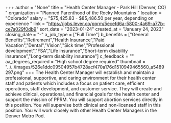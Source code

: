 +++
author = "None"
title = "Health Center Manager - Park Hill (Denver, CO) "
organization = "Planned Parenthood of the Rocky Mountains "
location = "Colorado"
salary = "$75,425.83 - $85,486.50 per year, depending on experience "
link = "https://jobs.lever.co/pprm/5ecefd6a-5800-4a69-a77b-ce7a029f0db9"
sort_date = "2023-01-24"
created_at = "January 24, 2023"
closing_date = "-"
a_job_type = ["Full Time"]
b_benefits = ["General Benefits","Retirement","Health Insurance","Paid Vacation","Dental","Vision","Sick time","Professional development","FSA","Life insurance","Short-term disability insurance","Long-term disability insurance"]
c_feedback = ""
aa_degrees_required = "High school degree required"
thumbnail = "../../images/526e1ddc09504957b4728acf470a176d1510949465560_a5489297.png"
+++
The Health Center Manager will establish and maintain a professional, supportive, and caring environment for their health center staff and patients which includes a focus on patient care, efficient operations, staff development, and customer service. They will create and achieve clinical, operational, and financial goals for the health center and support the mission of PPRM. You will support abortion services directly in this position. You will supervise both clinical and non-licensed staff in this position. You will work closely with other Health Center Managers in the Denver Metro Pod. 